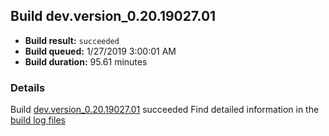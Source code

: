 ## Build dev.version_0.20.19027.01
- **Build result:** `succeeded`
- **Build queued:** 1/27/2019 3:00:01 AM
- **Build duration:** 95.61 minutes
### Details
Build [dev.version_0.20.19027.01](https://winappstudio.visualstudio.com/web/build.aspx?pcguid=a4ef43be-68ce-4195-a619-079b4d9834c2&builduri=vstfs%3a%2f%2f%2fBuild%2fBuild%2f26973) succeeded
Find detailed information in the [build log files](https://uwpctdiags.blob.core.windows.net/buildlogs/dev.version_0.20.19027.01_logs.zip)
